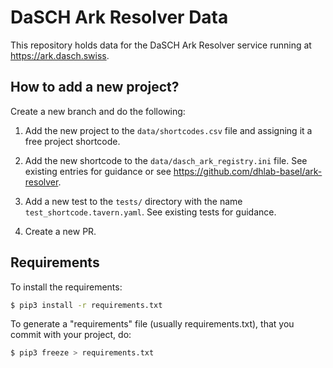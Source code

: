 # DaSCH Ark Resolver Data

This repository holds data for the DaSCH Ark Resolver service running
at https://ark.dasch.swiss.

## How to add a new project?

Create a new branch and do the following:

1. Add the new project to the `data/shortcodes.csv` file and
   assigning it a free project shortcode.

2. Add the new shortcode to the `data/dasch_ark_registry.ini` file.
   See existing entries for guidance or see https://github.com/dhlab-basel/ark-resolver.

3. Add a new test to the `tests/` directory with the name `test_shortcode.tavern.yaml`.
   See existing tests for guidance.

4. Create a new PR.

## Requirements

To install the requirements:

```bash
$ pip3 install -r requirements.txt
```


To generate a "requirements" file (usually requirements.txt), that you commit with your project, do:

```bash
$ pip3 freeze > requirements.txt
```
